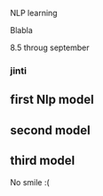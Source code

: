 NLP learning


Blabla

8.5 throug september 
### jinti

## first Nlp model
## second model
## third model
 No smile :(
